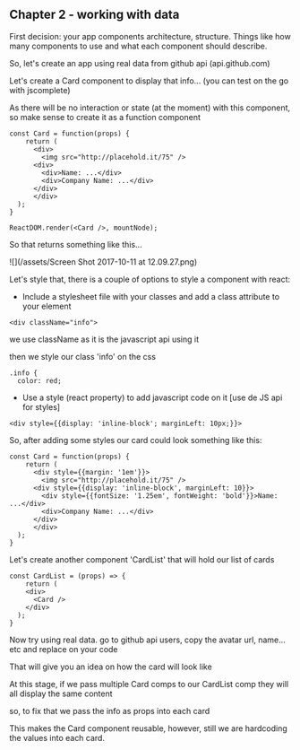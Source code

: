 ## Chapter 2 - working with data

First decision: your app components architecture, structure. Things like how many components to use and what each component should describe.

So, let's create an app using real data from github api \(api.github.com\)

Let's create a Card component to display that info... \(you can test on the go with jscomplete\)

As there will be no interaction or state \(at the moment\) with this component, so make sense to create it as a function component

```
const Card = function(props) {
    return (
      <div>
        <img src="http://placehold.it/75" />
      <div>
        <div>Name: ...</div>
        <div>Company Name: ...</div>
      </div>
      </div>
  );
}

ReactDOM.render(<Card />, mountNode);
```

So that returns something like this...

![](/assets/Screen Shot 2017-10-11 at 12.09.27.png)

Let's style that, there is a couple of options to style a component with react:

* Include a stylesheet file with your classes and add a class attribute to your element

```
<div className="info">
```

we use className as it is the javascript api using it

then we style our class 'info' on the css

```
.info {
  color: red;
```

* Use a style \(react property\) to add javascript code on it \[use de JS api for styles\]

```
<div style={{display: 'inline-block'; marginLeft: 10px;}}>
```

So, after adding some styles our card could look something like this:

```
const Card = function(props) {
    return (
      <div style={{margin: '1em'}}>
        <img src="http://placehold.it/75" />
      <div style={{display: 'inline-block', marginLeft: 10}}>
        <div style={{fontSize: '1.25em', fontWeight: 'bold'}}>Name: ...</div>
        <div>Company Name: ...</div>
      </div>
      </div>
  );
}
```





Let's create another component 'CardList' that will hold our list of cards

```
const CardList = (props) => {
	return (
  	<div>
  	  <Card />
  	</div>
  );
}
```

Now try using real data. go to github api users, copy the avatar url, name... etc and replace on your code

That will give you an idea on how the card will look like



At this stage, if we pass multiple Card comps to our CardList comp they will all display the same content

so, to fix that we pass the info as props into each card

This makes the Card component reusable, however, still we are hardcoding the values into each card.





